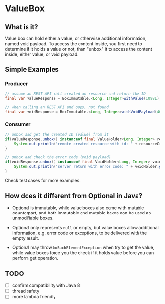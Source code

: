 # ValueBox

## What is it?

Value box can hold either a value, or otherwise additional information, named void payload. To access the content inside, you first need to determine if it holds a value or not, than "unbox" it to access the content inside, either value, or void payload.

## Simple Examples

### Producer

```Java
// assume an REST API call created an resource and return the ID
final var valueResponse = BoxImmutable.<Long, Integer>withValue(1098L);

// when calling an REST API and oops, not found
final var voidResponse = BoxImmutable.<Long, Integer>withVoidPayload(404);
```

### Consumer

```Java
// unbox and get the created ID (value) from it
if(valueResponse.unbox() instanceof final ValueHolder<Long, Integer> resourceCreatedHolder) {
    System.out.println("remote created resource with id: " + resourceCreatedHolder.getValue());
}

// unbox and check the error code (void payload)
if(voidResponse.unbox() instanceof final VoidHolder<Long, Integer> voidHolder) {
    System.out.println("server return with error code: " + voidHolder.getVoidPayload());
}
```

Check test cases for more examples.

## How does it different from Optional in Java?

* Optional is immutable, while value boxes also come with mutable counterpart, and both immutable and mutable boxes can be used as unmodifiable boxes.

* Optional only represents `null` or empty, but value boxes allow additional information, e.g. error code or exceptions, to be delivered with the empty result.

* Optional may throw `NoSuchElementException` when try to get the value, while value boxes force you the check if it holds value before you can perform get operation.

## TODO

- [ ] confirm compatibility with Java 8
- [ ] thread safety
- [ ] more lambda friendly
